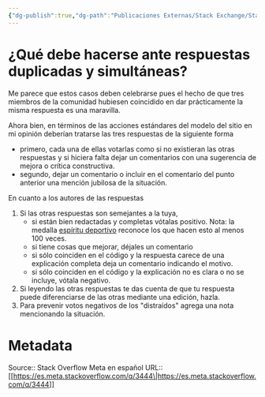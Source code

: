 ```yaml
---
{"dg-publish":true,"dg-path":"Publicaciones Externas/Stack Exchange/Stack Overflow en español/Stack Overflow en español Meta/es.meta.stackoverflow.com-3444.md","permalink":"/publicaciones-externas/stack-exchange/stack-overflow-en-espanol/stack-overflow-en-espanol-meta/es-meta-stackoverflow-com-3444/","title":"¿Qué debe hacerse ante respuestas duplicadas y simultáneas?","hide":true,"noteIcon":"\"0\"","created":"2024-04-03T12:49:10.511-06:00","updated":"2024-04-05T16:44:03.136-06:00"}
---
```


# ¿Qué debe hacerse ante respuestas duplicadas y simultáneas?

Me parece que estos casos deben celebrarse pues el hecho de que tres miembros de la comunidad hubiesen coincidido en dar prácticamente la misma respuesta es una maravilla.

Ahora bien, en términos de las acciones estándares del modelo del sitio en mi opinión deberían tratarse las tres respuestas de la siguiente forma

- primero, cada una de ellas votarlas como si no existieran las otras respuestas y si hiciera falta dejar un comentarios con una sugerencia de mejora o crítica constructiva.
- segundo, dejar un comentario o incluir en el comentario del punto anterior una mención jubilosa de la situación. 

En cuanto a los autores de las respuestas

1. Si las otras respuestas son semejantes a la tuya, 
   - si están bien redactadas y completas vótalas positivo. Nota: la medalla [espíritu deportivo](https://es.stackoverflow.com/help/badges/63/sportsmanship) reconoce los que hacen esto al menos 100 veces.
   - si tiene cosas que mejorar, déjales un comentario
   - si sólo coinciden en el código y la respuesta carece de una explicación completa deja un comentario indicando el motivo.
   - si sólo coinciden en el código y la explicación no es clara o no se incluye, vótala negativo.
2. Si leyendo las otras respuestas te das cuenta de que tu respuesta puede diferenciarse de las otras mediante una edición, hazla.
3. Para prevenir votos negativos de los "distraídos" agrega una nota mencionando la situación.


# Metadata
Source:: Stack Overflow Meta en español
URL:: [[https://es.meta.stackoverflow.com/q/3444\|https://es.meta.stackoverflow.com/q/3444]]

